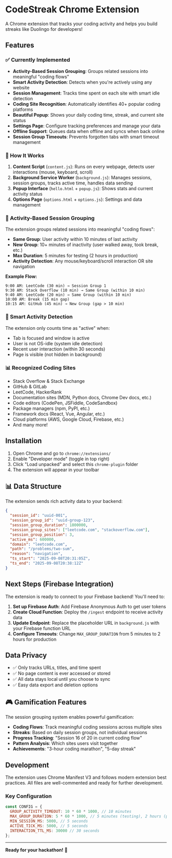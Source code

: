 # CodeStreak Chrome Extension

A Chrome extension that tracks your coding activity and helps you build streaks like Duolingo for developers!

## Features

### ✅ Currently Implemented
- **Activity-Based Session Grouping**: Groups related sessions into meaningful "coding flows"
- **Smart Activity Detection**: Detects when you're actively using any website
- **Session Management**: Tracks time spent on each site with smart idle detection
- **Coding Site Recognition**: Automatically identifies 40+ popular coding platforms
- **Beautiful Popup**: Shows your daily coding time, streak, and current site status
- **Settings Page**: Configure tracking preferences and manage your data
- **Offline Support**: Queues data when offline and syncs when back online
- **Session Group Timeouts**: Prevents forgotten tabs with smart timeout management

### 🔄 How It Works

1. **Content Script** (`content.js`): Runs on every webpage, detects user interactions (mouse, keyboard, scroll)
2. **Background Service Worker** (`background.js`): Manages sessions, session groups, tracks active time, handles data sending
3. **Popup Interface** (`hello.html` + `popup.js`): Shows stats and current activity status
4. **Options Page** (`options.html` + `options.js`): Settings and data management

### 🎯 Activity-Based Session Grouping

The extension groups related sessions into meaningful "coding flows":

- **Same Group**: User activity within 10 minutes of last activity
- **New Group**: 10+ minutes of inactivity (user walked away, took break, etc.)
- **Max Duration**: 5 minutes for testing (2 hours in production)
- **Activity Detection**: Any mouse/keyboard/scroll interaction OR site navigation

**Example Flow:**
```
9:00 AM: LeetCode (30 min) → Session Group 1
9:30 AM: Stack Overflow (10 min) → Same Group (within 10 min)
9:40 AM: LeetCode (20 min) → Same Group (within 10 min)
10:00 AM: Break (15 min gap)
10:15 AM: GitHub (45 min) → New Group (gap > 10 min)
```

### 🎯 Smart Activity Detection

The extension only counts time as "active" when:
- Tab is focused and window is active
- User is not OS-idle (system idle detection)
- Recent user interaction (within 30 seconds)
- Page is visible (not hidden in background)

### 📊 Recognized Coding Sites

- Stack Overflow & Stack Exchange
- GitHub & GitLab
- LeetCode, HackerRank
- Documentation sites (MDN, Python docs, Chrome Dev docs, etc.)
- Code editors (CodePen, JSFiddle, CodeSandbox)
- Package managers (npm, PyPI, etc.)
- Framework docs (React, Vue, Angular, etc.)
- Cloud platforms (AWS, Google Cloud, Firebase, etc.)
- And many more!

## Installation

1. Open Chrome and go to `chrome://extensions/`
2. Enable "Developer mode" (toggle in top right)
3. Click "Load unpacked" and select this `chrome-plugin` folder
4. The extension will appear in your toolbar

## 📊 Data Structure

The extension sends rich activity data to your backend:

```json
{
  "session_id": "uuid-001",
  "session_group_id": "uuid-group-123",
  "session_group_duration": 1800000,
  "session_group_sites": ["leetcode.com", "stackoverflow.com"],
  "session_group_position": 3,
  "active_ms": 600000,
  "domain": "leetcode.com",
  "path": "/problems/two-sum",
  "reason": "navigation",
  "ts_start": "2025-09-08T20:31:05Z",
  "ts_end": "2025-09-08T20:38:12Z"
}
```

## Next Steps (Firebase Integration)

The extension is ready to connect to your Firebase backend! You'll need to:

1. **Set up Firebase Auth**: Add Firebase Anonymous Auth to get user tokens
2. **Create Cloud Function**: Deploy the `/ingest` endpoint to receive activity data
3. **Update Endpoint**: Replace the placeholder URL in `background.js` with your Firebase function URL
4. **Configure Timeouts**: Change `MAX_GROUP_DURATION` from 5 minutes to 2 hours for production

## Data Privacy

- ✅ Only tracks URLs, titles, and time spent
- ✅ No page content is ever accessed or stored
- ✅ All data stays local until you choose to sync
- ✅ Easy data export and deletion options

## 🎮 Gamification Features

The session grouping system enables powerful gamification:

- **Coding Flows**: Track meaningful coding sessions across multiple sites
- **Streaks**: Based on daily session groups, not individual sessions
- **Progress Tracking**: "Session 16 of 20 in current coding flow"
- **Pattern Analysis**: Which sites users visit together
- **Achievements**: "3-hour coding marathon", "5-day streak"

## Development

The extension uses Chrome Manifest V3 and follows modern extension best practices. All files are well-commented and ready for further development.

### Key Configuration
```javascript
const CONFIG = {
  GROUP_ACTIVITY_TIMEOUT: 10 * 60 * 1000, // 10 minutes
  MAX_GROUP_DURATION: 5 * 60 * 1000, // 5 minutes (testing), 2 hours (production)
  MIN_SESSION_MS: 5000, // 5 seconds
  ACTIVE_TICK_MS: 5000, // 5 seconds
  INTERACTION_TTL_MS: 30000 // 30 seconds
};
```

---

**Ready for your hackathon!** 🚀
